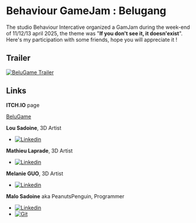 # Behaviour GameJam : Belugang

The studio Behaviour Intercative organized a GamJam during the week-end of 11/12/13 april 2025, the theme was "**If you don't see it, it doesn'exist**".
Here's my participation with some friends, hope you will appreciate it !

## Trailer

[![BeluGame Trailer]("http://img.youtube.com/vi/Nz1SAFwD9zk/0.jpg)](https://youtu.be/Nz1SAFwD9zk)

## Links
**ITCH.IO** page

[BeluGame](https://el-penguin.itch.io/belugame)

**Lou Sadoine**, 3D Artist

- [![Linkedin][LinkedIn]][LinkedIn-urlLou]

**Mathieu Laprade**, 3D Artist

- [![Linkedin][LinkedIn]][LinkedIn-urlMathieu]

**Melanie GUO**, 3D Artist

- [![Linkedin][LinkedIn]][LinkedIn-urlMelanie]

**Malo Sadoine** aka PeanutsPenguin, Programmer

- [![Linkedin][LinkedIn]][LinkedIn-url]
- [![Git][GitHub]][GitHub-url]




<!-- MARKDOWN LINKS & IMAGES -->
[LinkedIn]: https://img.shields.io/badge/linkedin-34a8eb?style=for-the-badge&logo=linkedin
[LinkedIn-url]:  https://linkedin.com/in/malo-sadoine-098b7a254/
[LinkedIn-urlLou]:  https://www.linkedin.com/in/lou01/
[LinkedIn-urlMathieu]: https://www.linkedin.com/in/mathieu-laprade-20852a264/
[LinkedIn-urlMelanie]: https://www.linkedin.com/in/melanie-guo-37813a234/
[GitHub]: https://img.shields.io/badge/github-18191a?style=for-the-badge&logo=github
[GitHub-url]: https://github.com/PeanutsPenguin
